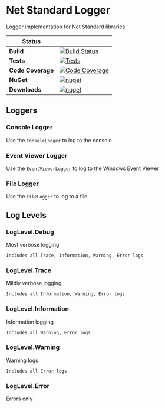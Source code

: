 # Net Standard Logger
Logger implementation for Net Standard libraries

| Status | |
| --- | --- |
| **Build** | [![Build Status](https://dev.azure.com/kbrashears5/github/_apis/build/status/kbrashears5.net-standard-logger?branchName=master)](https://dev.azure.com/kbrashears5/github/_build/latest?definitionId=5&branchName=master) |
| **Tests** | [![Tests](https://img.shields.io/azure-devops/tests/kbrashears5/github/5)](https://img.shields.io/azure-devops/tests/kbrashears5/github/5)
| **Code Coverage** | [![Code Coverage](https://img.shields.io/azure-devops/coverage/kbrashears5/github/5)](https://img.shields.io/azure-devops/coverage/kbrashears5/github/5)
| **NuGet** | [![nuget](https://img.shields.io/nuget/v/NetStandardLogger.svg)](https://www.nuget.org/packages/NetStandardLogger/)
| **Downloads** | [![nuget](https://img.shields.io/nuget/dt/NetStandardLogger)](https://img.shields.io/nuget/dt/NetStandardLogger)

## Loggers
### Console Logger
Use the `ConsoleLogger` to log to the console

### Event Viewer Logger
Use the `EventViewerLogger` to log to the Windows Event Viewer

### File Logger
Use the `FileLogger` to log to a file

## Log Levels
### LogLevel.Debug
Most verbose logging 
```
Includes all Trace, Information, Warning, Error logs
```
### LogLevel.Trace
Mildly verbose logging
```
Includes all Information, Warning, Error logs
```
### LogLevel.Information
Information logging
```
Includes all Warning, Error logs
```
### LogLevel.Warning
Warning logs
```
Includes all Error logs
```
### LogLevel.Error
Errors only